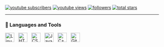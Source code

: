   <p align="left">
      <a href="https://www.youtube.com/channel/UCt00SFqoLi7BjmejezmCZ6g?sub_confirmation=1">
         <img alt="youtube subscribers" title="Subscribe to my YouTube channel" src="https://custom-icon-badges.demolab.com/youtube/channel/subscribers/UCt00SFqoLi7BjmejezmCZ6g?color=%23E05D44&label=SUBSCRIBE&logo=video&logoColor=white&style=for-the-badge&labelColor=CE4630"/></a> 
      <a href="https://www.youtube.com/channel/UCt00SFqoLi7BjmejezmCZ6g">
         <img alt="youtube views" title="YouTube views" src="https://custom-icon-badges.demolab.com/youtube/channel/views/UCt00SFqoLi7BjmejezmCZ6g?color=%23E1AD0E&logo=eye&logoColor=white&style=for-the-badge&labelColor=C79600"/></a> 
      <a href="https://github.com/Alessandro18K?tab=followers">
         <img alt="followers" title="Follow me on Github" src="https://custom-icon-badges.demolab.com/api.github.com/users/Alessandro18K/followers?color=236ad3&labelColor=1155ba&style=for-the-badge&logo=person-add&label=Follow&logoColor=white"/></a>
      <a href="https://github.com/Alessandro18K?tab=repositories&sort=stargazers">
         <img alt="total stars" title="Total stars on GitHub" src="https://custom-icon-badges.demolab.com/github/stars/Alessandro18K?color=55960c&style=for-the-badge&labelColor=488207&logo=star"/></a>
   </p>

---

### 🧰 Languages and Tools

<img align="left" alt="Linux" width="30px" style="padding-right:10px;" src="https://cdn.jsdelivr.net/gh/devicons/devicon/icons/linux/linux-original.svg" />
<img align="left" alt="HTML" width="30px" style="padding-right:10px;" src="https://cdn.jsdelivr.net/gh/devicons/devicon/icons/html5/html5-plain.svg" />
<img align="left" alt="CSS" width="30px" style="padding-right:10px;" src="https://cdn.jsdelivr.net/gh/devicons/devicon/icons/css3/css3-plain.svg" />
<img align="left" alt="JavaScript" width="30px" style="padding-right:10px;" src="https://cdn.jsdelivr.net/gh/devicons/devicon/icons/javascript/javascript-plain.svg" />
<img align="left" alt="C++" width="30px" style="padding-right:10px;" src="https://cdn.jsdelivr.net/gh/devicons/devicon/icons/cplusplus/cplusplus-line.svg" />
<img align="left" alt="GitHub" width="30px" style="padding-right:10px;" src="https://cdn.jsdelivr.net/gh/devicons/devicon/icons/github/github-original.svg" />
<br />
